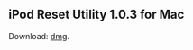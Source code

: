## iPod Reset Utility 1.0.3 for Mac
Download: [dmg](https://web.archive.org/web/20210507012243/https://download.info.apple.com/Mac_OS_X/061-3563.20080324.Fr56y/iPodResetUtility.dmg).
